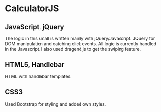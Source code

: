 # CalculatorJS

## JavaScript, jQuery

The logic in this small is written mainly with jQuery/Javascript. JQuery for DOM manipulation and catching click events. All logic is currently handled in the Javascript. I also used dragend.js to get the swiping feature.

## HTML5, Handlebar

HTML with handlebar templates.

## CSS3

Used Bootstrap for styling and added own styles.
